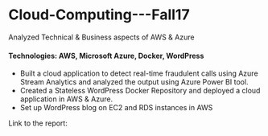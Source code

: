 # Cloud-Computing---Fall17

Analyzed Technical & Business aspects of AWS & Azure

#### Technologies: AWS, Microsoft Azure, Docker, WordPress<br/>
* Built a cloud application to detect real-time fraudulent calls using Azure Stream Analytics and analyzed the output using Azure Power BI tool.<br/>
* Created a Stateless WordPress Docker Repository and deployed a cloud application in AWS & Azure.<br/>
* Set up WordPress blog on EC2 and RDS instances in AWS<br/>

Link to the report: 
